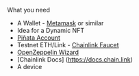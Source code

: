What you need
* A Wallet - [Metamask](https://metamask.io/) or similar
* Idea for a Dynamic NFT
* [Piñata Account](https://www.pinata.cloud/)
* Testnet ETH/Link - [Chainlink Faucet](https://faucets.chain.link/)
* [OpenZeppelin Wizard](https://docs.openzeppelin.com/contracts/4.x/wizard)
* [Chainlink Docs] (https://docs.chain.link)
* A device